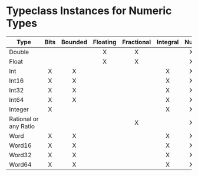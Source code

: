 # Typeclass Instances for Numeric Types

| Type  | Bits  | Bounded | Floating  | Fractional  | Integral  | Num | Real  | RealFrac  |
| ----  | :----:  | :----:  | :----:  | :----:  | :----:  | :----:  | :----:  | :----:  |
| Double  |   |   | X | X |   | X | X | X |
| Float |   |   | X | X |   | X | X | X |
| Int | X | X |   |   | X | X | X |   |
| Int16 | X | X |   |   | X | X | X |   |
| Int32 | X | X |   |   | X | X | X |   |
| Int64 | X | X |   |   | X | X | X |   |
| Integer | X |   |   |   | X | X | X |   |
| Rational or any Ratio |   |   |   | X |   | X | X | X |
| Word  | X | X |   |   | X | X | X |   |
| Word16  | X | X |   |   | X | X | X |   |
| Word32  | X | X |   |   | X | X | X |   |
| Word64  | X | X |   |   | X | X | X |   |